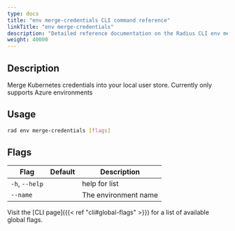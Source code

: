 ```yaml
---
type: docs
title: "env merge-credentials CLI command reference"
linkTitle: "env merge-credentials"
description: "Detailed reference documentation on the Radius CLI env merge-credentials command"
weight: 40000
---
```


## Description

Merge Kubernetes credentials into your local user store. Currently only supports Azure environments

## Usage

```bash
rad env merge-credentials [flags]
```

## Flags

| Flag | Default | Description |
|------|---------|-------------|
| `-h`, `--help` | | help for list
| `--name` | | The environment name

Visit the [CLI page]({{< ref "cli#global-flags" >}}) for a list of available global flags.
